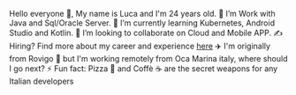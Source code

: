 Hello everyone 👋, My name is Luca and I'm 24 years old.
👀 I’m Work with Java and Sql/Oracle Server.
🌱 I’m currently learning Kubernetes, Android Studio and Kotlin.
💞️ I’m looking to collaborate on Cloud and Mobile APP.
✍️ Hiring? Find more about my career and experience <a href=" https://www.linkedin.com/in/luca-tiengo-451431124" rel="nofollow">here</a>
✈️ I'm originally from Rovigo 🗻 but I'm working remotely from Oca Marina italy, where should I go next?
⚡ Fun fact: Pizza 🍕 and Coffè ☕ are the secret weapons for any Italian developers

<!---
Kind3rin/Kind3rin is a ✨ special ✨ repository because its `README.md` (this file) appears on your GitHub profile.
You can click the Preview link to take a look at your changes.
--->
